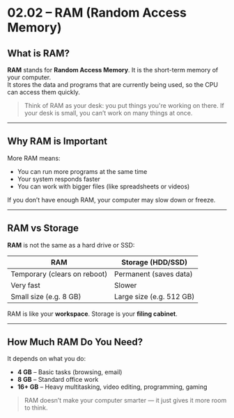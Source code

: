 # 02.02 – RAM (Random Access Memory)

## What is RAM?

**RAM** stands for **Random Access Memory**. It is the short-term memory of your computer.  
It stores the data and programs that are currently being used, so the CPU can access them quickly.

> Think of RAM as your desk: you put things you're working on there. If your desk is small, you can’t work on many things at once.

---

## Why RAM is Important

More RAM means:
- You can run more programs at the same time
- Your system responds faster
- You can work with bigger files (like spreadsheets or videos)

If you don’t have enough RAM, your computer may slow down or freeze.

---

## RAM vs Storage

**RAM** is not the same as a hard drive or SSD:

| RAM                      | Storage (HDD/SSD)        |
|--------------------------|--------------------------|
| Temporary (clears on reboot) | Permanent (saves data)     |
| Very fast                | Slower                   |
| Small size (e.g. 8 GB)   | Large size (e.g. 512 GB) |

RAM is like your **workspace**. Storage is your **filing cabinet**.

---

## How Much RAM Do You Need?

It depends on what you do:

- **4 GB** – Basic tasks (browsing, email)
- **8 GB** – Standard office work
- **16+ GB** – Heavy multitasking, video editing, programming, gaming

> RAM doesn’t make your computer smarter — it just gives it more room to think.
